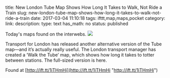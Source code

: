 title: New London Tube Map Shows How Long It Takes to Walk, Not Ride a Train
slug: new-london-tube-map-shows-how-long-it-takes-to-walk-not-ride-a-train
date: 2017-03-04 11:10:18
tags: ifttt,map,maps,pocket
category: 
link: 
description: 
type: text
has_math: no
status: published

Today's maps found on the interwebs. ![](http://ift.tt/2m44g4D)  
  

Transport for London has released another alternative version of the Tube map—and it’s actually really useful. The London transport manager has created a ‘Walk the Tube’ map, which shows how long it takes to totter between stations. The full-sized version is here.  
  

Found at [http://ift.tt/1iTHmHi](http://ift.tt/1iTHmHi "http://ift.tt/1iTHmHi")



